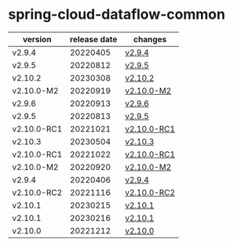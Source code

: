# spring-cloud-dataflow-common	


|version|release date|changes|
|---|---|---|
|v2.9.4|20220405|[v2.9.4](./v2.9.4-20220405.md)|
|v2.9.5|20220812|[v2.9.5](./v2.9.5-20220812.md)|
|v2.10.2|20230308|[v2.10.2](./v2.10.2-20230308.md)|
|v2.10.0-M2|20220919|[v2.10.0-M2](./v2.10.0-M2-20220919.md)|
|v2.9.6|20220913|[v2.9.6](./v2.9.6-20220913.md)|
|v2.9.5|20220813|[v2.9.5](./v2.9.5-20220813.md)|
|v2.10.0-RC1|20221021|[v2.10.0-RC1](./v2.10.0-RC1-20221021.md)|
|v2.10.3|20230504|[v2.10.3](./v2.10.3-20230504.md)|
|v2.10.0-RC1|20221022|[v2.10.0-RC1](./v2.10.0-RC1-20221022.md)|
|v2.10.0-M2|20220920|[v2.10.0-M2](./v2.10.0-M2-20220920.md)|
|v2.9.4|20220406|[v2.9.4](./v2.9.4-20220406.md)|
|v2.10.0-RC2|20221116|[v2.10.0-RC2](./v2.10.0-RC2-20221116.md)|
|v2.10.1|20230215|[v2.10.1](./v2.10.1-20230215.md)|
|v2.10.1|20230216|[v2.10.1](./v2.10.1-20230216.md)|
|v2.10.0|20221212|[v2.10.0](./v2.10.0-20221212.md)|
